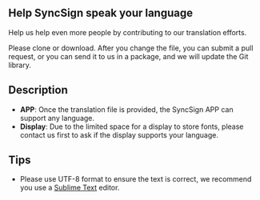 
## Help SyncSign speak your language

Help us help even more people by contributing to our translation efforts.

Please clone or download. After you change the file, you can submit a pull request, or you can send it to us in a package, and we will update the Git library.

## Description

- **APP**: Once the translation file is provided, the SyncSign APP can support any language.
- **Display**: Due to the limited space for a display to store fonts, please contact us first to ask if the display supports your language.

## Tips

- Please use UTF-8 format to ensure the text is correct, we recommend you use a [Sublime Text](https://www.sublimetext.com/3) editor.
